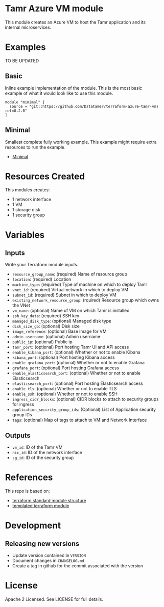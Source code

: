 # Tamr Azure VM module

This module creates an Azure VM to host the Tamr application and its
internal microservices.

# Examples
TO BE UPDATED
## Basic
Inline example implementation of the module.  This is the most basic example of what it would look like to use this module.
```
module "minimal" {
  source = "git::https://github.com/Datatamer/terraform-azure-tamr-vm?ref=0.2.0"
}
```
## Minimal
Smallest complete fully working example. This example might require extra resources to run the example.
- [Minimal](https://github.com/Datatamer/terraform-azure-tamr-vm/tree/master/examples/minimal)

# Resources Created
This modules creates:
* 1 network interface
* 1 VM
* 1 storage disk
* 1 security group

# Variables 
## Inputs
Write your Terraform module inputs.
* `resource_group_name`: (required) Name of resource group
* `location`: (required) Location
* `machine_type`: (required) Type of machine on which to deploy Tamr
* `vnet_id`: (required) Virtual network in which to deploy VM
* `subnet_id`: (required) Subnet in which to deploy VM
* `existing_network_resource_group`: (rquired) Resource group which owns the VNet
* `vm_name`: (optional) Name of VM on which Tamr is installed
* `ssh_key_data`: (required) SSH key
* `managed_disk_type`: (optional) Managed disk type
* `disk_size_gb`: (optional) Disk size
* `image_reference`: (optional) Base image for VM
* `admin_username`: (optional) Admin username
* `public_ip`: (optional) Public ip
* `tamr_port`: (optional) Port hosting Tamr UI and API access
* `enable_kibana_port`: (optional) Whether or not to enable Kibana
* `kibana_port`: (optional) Port hosting Kibana access
* `enable_grafana_port`: (optional) Whether or not to enable Grafana
* `grafana_port`: (optional) Port hosting Grafana access
* `enable_elasticsearch_port`: (optional) Whether or not to enable Elasticsearch
* `elasticsearch_port`: (optional) Port hosting Elasticsearch access
* `enable_tls`: (optional) Whether or not to enable TLS
* `enable_ssh`: (optional) Whether or not to enable SSH
* `ingress_cidr_blocks`: (optional) CIDR blocks to attach to security groups for ingress
* `application_security_group_ids`: (Optional) List of Application security group IDs
* `tags`: (optional) Map of tags to attach to VM and Network Interface

## Outputs
* `vm_id`: ID of the Tamr VM
* `nic_id`: ID of the network interface
* `sg_id`: ID of the security group

# References
This repo is based on:
* [terraform standard module structure](https://www.terraform.io/docs/modules/index.html#standard-module-structure)
* [templated terraform module](https://github.com/tmknom/template-terraform-module)

# Development
## Releasing new versions
* Update version contained in `VERSION`
* Document changes in `CHANGELOG.md`
* Create a tag in github for the commit associated with the version

# License
Apache 2 Licensed. See LICENSE for full details.
